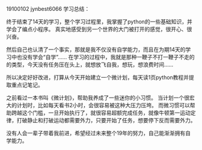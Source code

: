 19100102 jynbest6066 学习总结：

终于结束了14天的学习，整个学习过程里，我掌握了python的一些基础知识，并学会了编点小程序。
真实地感受到另一个世界的大门被打开的感觉，很开心、很兴奋。

然后自己也认清了一个事实，那就是我不仅没有自学能力，而且在为期14天的学习中也没有学会“自学”……
在学习的过程中，我就是那种一鞭子不打一鞭子不走的的类型，今天没有任务压在头上，就想放飞自我，想玩，想浪费时间……

所以决定好好改进，打算从今天开始建立一个微计划，每天读1页python教程并提取重点记笔记。

之前看过一本书叫《微计划》，帮助我养成了一些迷你的小习惯。
当计划一个很宏大的计划时，比如每天看书2小时，会很容易被这种大压力压垮。
而微习惯可以帮助跨越这个门槛，一旦开始执行了，就很容易超额完成任务，就像牛顿第一运动定律，打破静止和打破运动都需要外力，只要开始了任务，想要停下反而需要外力。

没有人会一辈子带着我前进，希望经过未来整个19年的努力，自己能渐渐拥有自学能力。

